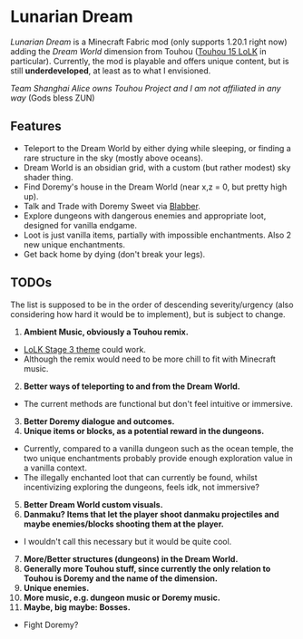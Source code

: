 # Lunarian Dream
_Lunarian Dream_ is a Minecraft Fabric mod (only supports 1.20.1 right now) adding the _Dream World_ dimension
from Touhou ([Touhou 15 LoLK](https://store.steampowered.com/app/937580/Touhou_Kanjuden__Legacy_of_Lunatic_Kingdom/) in particular).
Currently, the mod is playable and offers unique content, but is still **underdeveloped**, at least as to what I envisioned.

_Team Shanghai Alice owns Touhou Project and I am not affiliated in any way_ (Gods bless ZUN)

## Features

- Teleport to the Dream World by either dying while sleeping, or finding a rare structure in the sky (mostly above oceans).
- Dream World is an obsidian grid, with a custom (but rather modest) sky shader thing.
- Find Doremy's house in the Dream World (near x,z = 0, but pretty high up).
- Talk and Trade with Doremy Sweet via [Blabber](https://modrinth.com/mod/blabber).
- Explore dungeons with dangerous enemies and appropriate loot, designed for vanilla endgame.
- Loot is just vanilla items, partially with impossible enchantments. Also 2 new unique enchantments.
- Get back home by dying (don't break your legs). 

## TODOs

The list is supposed to be in the order of descending severity/urgency (also considering how hard it would be to implement), but is subject to change.

1. **Ambient Music, obviously a Touhou remix.**
  - [LoLK Stage 3 theme](https://www.youtube.com/watch?v=KdnK6RYjnn4) could work.
  - Although the remix would need to be more chill to fit with Minecraft music.
2. **Better ways of teleporting to and from the Dream World.**
  - The current methods are functional but don't feel intuitive or immersive.
3. **Better Doremy dialogue and outcomes.**
4. **Unique items or blocks, as a potential reward in the dungeons.**
  - Currently, compared to a vanilla dungeon such as the ocean temple, the two unique enchantments
    probably provide enough exploration value in a vanilla context.
  - The illegally enchanted loot that can currently be found, whilst incentivizing exploring the dungeons,
    feels idk, not immersive?
5. **Better Dream World custom visuals.**
6. **Danmaku? Items that let the player shoot danmaku projectiles and maybe enemies/blocks shooting them at the player.**
  - I wouldn't call this necessary but it would be quite cool.
7. **More/Better structures (dungeons) in the Dream World.**
8. **Generally more Touhou stuff, since currently the only relation to Touhou is Doremy and the name of the dimension.**
9. **Unique enemies.**
10. **More music, e.g. dungeon music or Doremy music.**
11. **Maybe, big maybe: Bosses.**
  - Fight Doremy?

